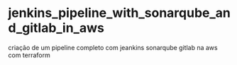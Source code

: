 # jenkins_pipeline_with_sonarqube_and_gitlab_in_aws
criação de um pipeline completo  com jeankins sonarqube gitlab  na aws com  terraform 
